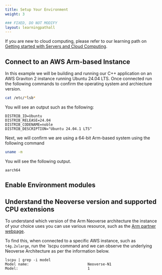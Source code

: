 ```yaml
---
title: Setup Your Environment
weight: 3

### FIXED, DO NOT MODIFY
layout: learningpathall
---
```


If you are new to cloud computing, please refer to our learning path on [Getting started with Servers and Cloud Computing](https://learn.arm.com/learning-paths/servers-and-cloud-computing/intro/).

## Connect to an AWS Arm-based Instance

In this example we will be building and running our C++ application on an AWS Graviton 2 instance running Ubuntu 24.04 LTS. Once connected run the following commands to confirm the operating system and archiecture version. 

```bash
cat /etc/*lsb*
```

You will see an output such as the following:

```output
DISTRIB_ID=Ubuntu
DISTRIB_RELEASE=24.04
DISTRIB_CODENAME=noble
DISTRIB_DESCRIPTION="Ubuntu 24.04.1 LTS"
```

Next, we will confirm we are using a 64-bit Arm-based system using the following command

```bash
uname -m
```

You will see the following output.

```output
aarch64
```

## Enable Environment modules



## Understand the Neoverse version and supported CPU extensions

To understand which version of the Arm Neoverse architecture the instance of your choice uses you can use various resource, such as the [Arm partner webpage](https://www.arm.com/partners/aws).

To find this, when connected to a specific AWS instance, such as `t4g.2xlarge`, run the `lscpu command and we can observe the underlying Neoverse Architecture as per the information below. 

```output
lscpu | grep -i model
Model name:                           Neoverse-N1
Model:                                1
```
